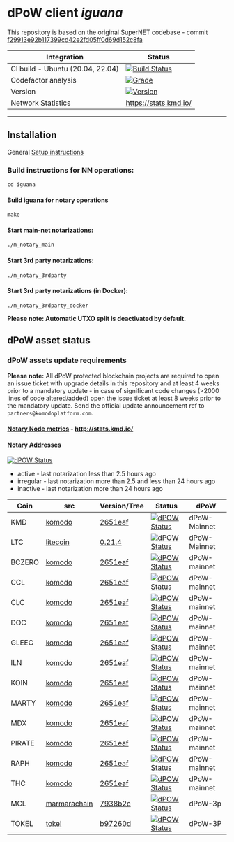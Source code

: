 # dPoW client _iguana_

This repository is based on the original SuperNET codebase - commit [f29913e92b117399cd42e2fd05ff0d69d152c8fa](https://github.com/ca333/SuperNET/commit/f29913e92b117399cd42e2fd05ff0d69d152c8fa)

| Integration                      | Status                                                                                                                                          |
| -------------------------------- | ----------------------------------------------------------------------------------------------------------------------------------------------- |
| CI build - Ubuntu (20.04, 22.04) | [![Build Status](https://github.com/komodoplatform/dpow/workflows/CI/badge.svg?maxAge=60)](https://github.com/KomodoPlatform/dPoW/actions)      |
| Codefactor analysis              | [![Grade](https://img.shields.io/codefactor/grade/github/komodoplatform/dpow)](https://www.codefactor.io/repository/github/komodoplatform/dpow) |
| Version                          | [![Version](https://img.shields.io/github/v/release/komodoplatform/dPoW)](https://github.com/KomodoPlatform/dPoW/releases)                      |
| Network Statistics               | https://stats.kmd.io/                                                                                                                           |

---

## Installation

General [Setup instructions](https://github.com/KomodoPlatform/Documentation/blob/nn_docs_update/docs/notary/setup-Komodo-Notary-Node.md)

### Build instructions for NN operations:

`cd iguana`

#### Build iguana for notary operations

`make`

#### Start main-net notarizations:

`./m_notary_main`

#### Start 3rd party notarizations:

`./m_notary_3rdparty`

#### Start 3rd party notarizations (in Docker):

`./m_notary_3rdparty_docker`

**Please note: Automatic UTXO split is deactivated by default.**

## dPoW asset status

### dPoW assets update requirements

**Please note:** All dPoW protected blockchain projects are required to open an issue ticket with upgrade details in this repository and at least 4 weeks prior to a mandatory update - in case of significant code changes (>2000 lines of code altered/added) open the issue ticket at least 8 weeks prior to the mandatory update. Send the official update announcement ref to `partners@komodoplatform.com`.

#### [Notary Node metrics](http://stats.kmd.io/) - http://stats.kmd.io/

#### [Notary Addresses](https://deckersu.github.io/notaries_addresses.html)

[![dPOW Status](https://badges.komodo.earth/svg/date_badge.svg?maxAge=60)](https://komodostats.com)

- active - last notarization less than 2.5 hours ago
- irregular - last notarization more than 2.5 and less than 24 hours ago
- inactive - last notarization more than 24 hours ago

| Coin     | src                                                      | Version/Tree                                                                                           | Status                                                                                                  | dPoW         |
| -------- | -------------------------------------------------------- | ------------------------------------------------------------------------------------------------------ | ------------------------------------------------------------------------------------------------------- | ------------ |
| KMD      | [komodo](https://github.com/komodoplatform/komodo)       | [2651eaf](https://github.com/KomodoPlatform/komodo/commit/2651eafc5219de3775cb08ff128c334d4c812aa9)    | [![dPOW Status](https://badges.komodo.earth/svg/KMD_badge.svg?maxAge=60)](https://komodostats.com)      | dPoW-Mainnet |
| LTC      | [litecoin](https://github.com/litecoin-project/litecoin) | [0.21.4](https://github.com/litecoin-project/litecoin/tree/beae01d62292a0aab363b7a4d3f606708cea7260)     | [![dPOW Status](https://badges.komodo.earth/svg/KMD_badge.svg?maxAge=60)](https://komodostats.com)      | dPoW-Mainnet |
| BCZERO   | [komodo](https://github.com/komodoplatform/komodo)       | [2651eaf](https://github.com/KomodoPlatform/komodo/commit/2651eafc5219de3775cb08ff128c334d4c812aa9)    | [![dPOW Status](https://badges.komodo.earth/svg/BCZERO_badge.svg?maxAge=60)](https://komodostats.com) | dPoW-mainnet |
| CCL      | [komodo](https://github.com/komodoplatform/komodo)       | [2651eaf](https://github.com/KomodoPlatform/komodo/commit/2651eafc5219de3775cb08ff128c334d4c812aa9)    | [![dPOW Status](https://badges.komodo.earth/svg/CCL_badge.svg?maxAge=60)](https://komodostats.com)      | dPoW-mainnet |
| CLC      | [komodo](https://github.com/komodoplatform/komodo)       | [2651eaf](https://github.com/KomodoPlatform/komodo/commit/2651eafc5219de3775cb08ff128c334d4c812aa9)    | [![dPOW Status](https://badges.komodo.earth/svg/CLC_badge.svg?maxAge=60)](https://komodostats.com)      | dPoW-mainnet |
| DOC      | [komodo](https://github.com/komodoplatform/komodo)       | [2651eaf](https://github.com/KomodoPlatform/komodo/commit/2651eafc5219de3775cb08ff128c334d4c812aa9)    | [![dPOW Status](https://badges.komodo.earth/svg/MORTY_badge.svg?maxAge=60)](https://komodostats.com)    | dPoW-mainnet |
| GLEEC    | [komodo](https://github.com/komodoplatform/komodo)       | [2651eaf](https://github.com/KomodoPlatform/komodo/commit/2651eafc5219de3775cb08ff128c334d4c812aa9)    | [![dPOW Status](https://badges.komodo.earth/svg/GLEECOLD_badge.svg?maxAge=60)](https://komodostats.com) | dPoW-mainnet |
| ILN      | [komodo](https://github.com/komodoplatform/komodo)       | [2651eaf](https://github.com/KomodoPlatform/komodo/commit/2651eafc5219de3775cb08ff128c334d4c812aa9)    | [![dPOW Status](https://badges.komodo.earth/svg/ILN_badge.svg?maxAge=60)](https://komodostats.com)      | dPoW-mainnet |
| KOIN     | [komodo](https://github.com/komodoplatform/komodo)       | [2651eaf](https://github.com/KomodoPlatform/komodo/commit/2651eafc5219de3775cb08ff128c334d4c812aa9)    | [![dPOW Status](https://badges.komodo.earth/svg/KOIN_badge.svg?maxAge=60)](https://komodostats.com)     | dPoW-mainnet |
| MARTY    | [komodo](https://github.com/komodoplatform/komodo)       | [2651eaf](https://github.com/KomodoPlatform/komodo/commit/2651eafc5219de3775cb08ff128c334d4c812aa9)    | [![dPOW Status](https://badges.komodo.earth/svg/MORTY_badge.svg?maxAge=60)](https://komodostats.com)    | dPoW-mainnet |
| MDX      | [komodo](https://github.com/komodoplatform/komodo)       | [2651eaf](https://github.com/KomodoPlatform/komodo/commit/2651eafc5219de3775cb08ff128c334d4c812aa9)    | [![dPOW Status](https://badges.komodo.earth/svg/MDX_badge.svg?maxAge=60)](https://komodostats.com) | dPoW-mainnet |
| PIRATE   | [komodo](https://github.com/komodoplatform/komodo)       | [2651eaf](https://github.com/KomodoPlatform/komodo/commit/2651eafc5219de3775cb08ff128c334d4c812aa9)    | [![dPOW Status](https://badges.komodo.earth/svg/PIRATE_badge.svg?maxAge=60)](https://komodostats.com)   | dPoW-mainnet |
| RAPH     | [komodo](https://github.com/komodoplatform/komodo)       | [2651eaf](https://github.com/KomodoPlatform/komodo/commit/2651eafc5219de3775cb08ff128c334d4c812aa9)    | [![dPOW Status](https://badges.komodo.earth/svg/RAPH_badge.svg?maxAge=60)](https://komodostats.com) | dPoW-mainnet |
| THC      | [komodo](https://github.com/komodoplatform/komodo)       | [2651eaf](https://github.com/KomodoPlatform/komodo/commit/2651eafc5219de3775cb08ff128c334d4c812aa9)    | [![dPOW Status](https://badges.komodo.earth/svg/THC_badge.svg?maxAge=60)](https://komodostats.com)      | dPoW-mainnet |
| MCL      | [marmarachain](https://github.com/marmarachain/marmara)  | [7938b2c](https://github.com/marmarachain/marmara/commit/7938b2cb5d791ee30790384903a61a4934b7e8f1)     | [![dPOW Status](https://badges.komodo.earth/svg/MCL_badge.svg?maxAge=60)](https://komodostats.com)      | dPoW-3p      |
| TOKEL    | [tokel](https://github.com/TokelPlatform/tokel)          | [b97260d](https://github.com/TokelPlatform/tokel/commit/b97260d4ac9d91f6bd28b116a1cee794a3a3035e)      | [![dPOW Status](https://badges.komodo.earth/svg/TOKEL_badge.svg?maxAge=60)](https://komodostats.com)    | dPoW-3P      |
